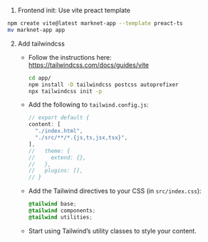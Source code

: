 1. Frontend init: Use vite preact template

```sh
npm create vite@latest marknet-app --template preact-ts
mv marknet-app app
```

2. Add tailwindcss

    - Follow the instructions here: https://tailwindcss.com/docs/guides/vite

      ```sh
      cd app/
      npm install -D tailwindcss postcss autoprefixer
      npx tailwindcss init -p
      ```

    - Add the following to `tailwind.config.js`:

      ```js
      // export default {
      content: [
        "./index.html",
        "./src/**/*.{js,ts,jsx,tsx}",
      ],
      //   theme: {
      //     extend: {},
      //   },
      //   plugins: [],
      // }
      ```

    - Add the Tailwind directives to your CSS (in `src/index.css`):

      ```css
      @tailwind base;
      @tailwind components;
      @tailwind utilities;
      ```

    - Start using Tailwind’s utility classes to style your content.

